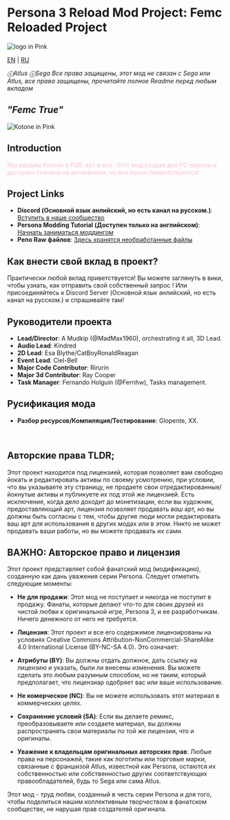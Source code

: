 # Persona 3 Reload Mod Project: Femc Reloaded Project

![logo in Pink](img/readmelogo.png)

[EN](README.md) | [RU](docs/README_Ru-RU.md)

_ⓒAtlus ⓒSega Все права защищены, этот мод не связан с Sega или Atlus, все права защищены, прочитайте полное Readme перед любым вкладом_

## _"Femc True"_
![Kotone in Pink](img/readmeimg.png)

## Introduction
<foo style="color:pink;">Мы вводим Котоне в P3R, вот и все. Этот мод создан для PC-версии и доступен сначала на английском, но все языки приветствуются!</foo>

## Project Links
- **Discord (Основной язык анлийский, но есть канал на русском.)**: [Вступить в наше сообщество](https://discord.gg/yxtDmX7qXd)
- **Persona Modding Tutorial (Доступен только на английском)**: [Начнать заниматься моддингом](https://gamebanana.com/tuts/17156)
- **Репо Raw файлов**: [Здесь хранятся необработанные файлы](https://github.com/MadMax1960/Femc-Reloaded-Raw-Files)

## Как внести свой вклад в проект?
Практически любой вклад приветствуется! Вы можете заглянуть в вики, чтобы узнать, как отправить свой собственный запрос ! Или присоединяйтесь к Discord Server (Основной язык анлийский, но есть канал на русском.) и спрашивайте там!

## Руководители проекта
- **Lead/Director**: A Mudkip (@MadMax1960), orchestrating it all, 3D Lead.
- **Audio Lead**: Kindred
- **2D Lead**: Esa Blythe/CatBoyRonaldReagan
- **Event Lead**: Ciel-Bell
- **Major Code Contributor**: Rirurin
- **Major 3d Contributor**: Ray Cooper
- **Task Manager**: Fernando Holguin (@Fernhw), Tasks management. 

## Русификация мода
- **Разбор ресурсов/Компиляция/Тестирование**: Glopente, ХХ.


<br/>

## Авторские права TLDR; 

Этот проект находится под лицензией, которая позволяет вам свободно йокать и редактировать активы по своему усмотрению, при условии, что вы указываете эту страницу, не продаете свои отредактированные/ йокнутые активы и публикуете их под этой же лицензией. Есть исключение, когда дело доходит до монетизации, если вы художник, предоставляющий арт, лицензия позволяет продавать *ваш* арт, но вы должны быть согласны с тем, чтобы другие люди могли редактировать ваш арт для использования в других модах или в этом. Никто не может продавать ваши работы, но вы можете продавать их сами.

## ВАЖНО: Авторское право и лицензия

Этот проект представляет собой фанатский мод (модификацию), созданную как дань уважения серии Persona. Следует отметить следующие моменты:

- **Не для продажи**: Этот мод не поступает и никогда не поступит в продажу. Фанаты, которые делают что-то для своих друзей из чистой любви к оригинальной игре, Persona 3, и ее разработчикам. Ничего денежного от него не требуется.

- **Лицензия**: Этот проект и все его содержимое лицензированы на условиях Creative Commons Attribution-NonCommercial-ShareAlike 4.0 International License (BY-NC-SA 4.0). Это означает:

- **Атрибуты (BY)**: Вы должны отдать должное, дать ссылку на лицензию и указать, были ли внесены изменения. Вы можете сделать это любым разумным способом, но не таким, который предполагает, что лицензиар одобряет вас или ваше использование.

- **Не комерческое (NC)**: Вы не можете использовать этот материал в коммерческих целях.

- **Сохранение условий (SA)**: Если вы делаете ремикс, преобразовываете или создаете материал, вы должны распространять свои материалы по той же лицензии, что и оригиналы.

- **Уважение к владельцам оригинальных авторских прав**: Любые права на персонажей, такие как логотипы или торговые марки, связанные с франшизой Atlus, известной как Persona, остаются их собственностью или собственностью других соответствующих правообладателей, будь то Sega или сама Atlus.

Этот мод - труд любви, созданный в честь серии Persona и для того, чтобы поделиться нашим коллективным творчеством в фанатском сообществе, не нарушая прав создателей оригинала.
